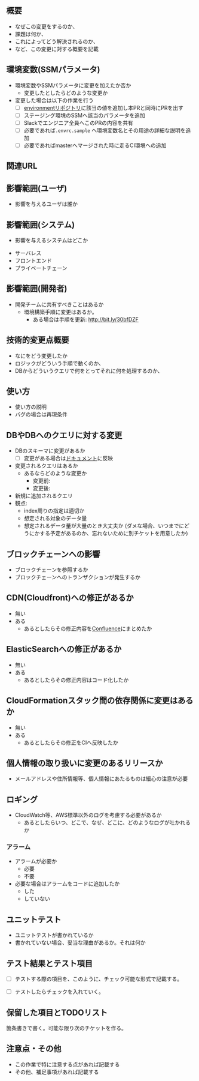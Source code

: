 <!-- すべてを埋める必要はないが可能な限り詳細に情報共有をお願いします 🙏 -->
## 概要
* なぜこの変更をするのか、
* 課題は何か、
* これによってどう解決されるのか、
* など、この変更に対する概要を記載

## 環境変数(SSMパラメータ)

* 環境変数やSSMパラメータに変更を加えたか否か
  * 変更したとしたらどのような変更か
* 変更した場合は以下の作業を行う
  * [ ] [environmentリポジトリ](https://github.com/AlisProject/environment)に該当の値を追加し本PRと同時にPRを出す
  * [ ] ステージング環境のSSMへ該当のパラメータを追加
  * [ ] Slackでエンジニア全員へこのPRの内容を共有
  * [ ] 必要であれば`.envrc.sample` へ環境変数名とその用途の詳細な説明を追加
  * [ ] 必要であればmasterへマージされた時に走るCI環境への追加

## 関連URL

## 影響範囲(ユーザ)
* 影響を与えるユーザは誰か

## 影響範囲(システム) 
* 影響を与えるシステムはどこか

- サーバレス
- フロントエンド
- プライベートチェーン

## 影響範囲(開発者)
* 開発チームに共有すべきことはあるか
  * 環境構築手順に変更はあるか。
    * ある場合は手順を更新: http://bit.ly/30bfDZF
   

## 技術的変更点概要
* なにをどう変更したか
* ロジックがどういう手順で動くのか、
* DBからどういうクエリで何をとってそれに何を処理するのか、

## 使い方
* 使い方の説明
* バグの場合は再現条件

## DBやDBへのクエリに対する変更

* DBのスキーマに変更があるか
  - [ ] 変更がある場合は[ドキュメント](https://alismedia.atlassian.net/wiki/spaces/DEV/pages/9273460)に反映
* 変更されるクエリはあるか
  - あるならどのような変更か
    - 変更前: 
    - 変更後: 
* 新規に追加されるクエリ
* 観点:
    * index周りの指定は適切か
    * 想定される対象のデータ量
    * 想定されるデータ量が大量のとき大丈夫か (ダメな場合、いつまでにどうにかする予定があるのか、忘れないために別チケットを用意したか)

## ブロックチェーンへの影響

* ブロックチェーンを参照するか
* ブロックチェーンへのトランザクションが発生するか

## CDN(Cloudfront)への修正があるか

- 無い
- ある
  - あるとしたらその修正内容を[Confluence](https://alismedia.atlassian.net/wiki/x/hICM)にまとめたか

## ElasticSearchへの修正があるか

- 無い
- ある
  - あるとしたらその修正内容はコード化したか

## CloudFormationスタック間の依存関係に変更はあるか

- 無い
- ある
  - あるとしたらその修正をCIへ反映したか

## 個人情報の取り扱いに変更のあるリリースか

* メールアドレスや住所情報等、個人情報にあたるものは細心の注意が必要

## ロギング

* CloudWatch等、AWS標準以外のログを考慮する必要があるか
  * あるとしたらいつ、どこで、なぜ、どこに、どのようなログが吐かれるか

### アラーム
* アラームが必要か
  * 必要
  * 不要
* 必要な場合はアラームをコードに追加したか
  * した
  * していない

## ユニットテスト
* ユニットテストが書かれているか
* 書かれていない場合、妥当な理由があるか。それは何か

## テスト結果とテスト項目

* [ ] テストする際の項目を、このように、チェック可能な形式で記載する。
* [ ] テストしたらチェックを入れていく。


## 保留した項目とTODOリスト

箇条書きで書く。可能な限り次のチケットを作る。

## 注意点・その他

* この作業で特に注意する点があれば記載する
* その他、補足事項があれば記載する
